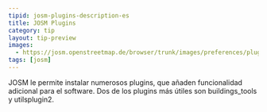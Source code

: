 ```yaml
---
tipid: josm-plugins-description-es
title: JOSM Plugins
category: tip
layout: tip-preview
images:
  - https://josm.openstreetmap.de/browser/trunk/images/preferences/plugin.png?format=raw
tags: [josm]
---
```

JOSM le permite instalar numerosos plugins, que añaden funcionalidad adicional para el software. Dos de los plugins más útiles son buildings_tools y utilsplugin2.
